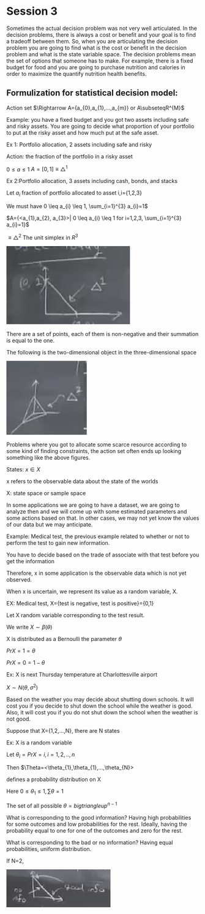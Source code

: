 # Session 3


Sometimes the actual decision problem was not very well articulated. In the decision problems, there is always a cost or benefit and your goal is to find a tradeoff between them. So, when you are articulating the decision problem you are going to find what is the cost or benefit in the decision problem and what is the state variable space. The decision problems mean the set of options that someone has to make. For example, there is a fixed budget for food and you are going to purchase nutrition and calories in order to maximize the quantify nutrition health benefits. 


## Formulization for statistical decision model:

Action set $\Rightarrow A={a_{0},a_{1},...,a_{m}} or A\subseteqR^{M}$

Example: you have a fixed budget and you got two assets including safe and risky assets. You are going to decide what proportion of your portfolio to put at the risky asset and how much put at the safe asset.

Ex 1: Portfolio allocation, 2 assets including safe and risky

Action: the fraction of the portfolio in a risky asset

$0 \leq a \leq 1$    $A=[0,1]\equiv \bigtriangleup^{1}$ 

Ex 2:Portfolio allocation, 3 assets including cash, bonds, and stacks

Let $a_{i}$ fraction of portfolio allocated to asset i,i={1,2,3}

We must have 0 \leq a_{i} \leq 1, \sum_{i=1}^{3} a_{i}=1$

$A={<a_{1},a_{2}, a_{3}>| 0 \leq a_{i} \leq 1 for i=1,2,3, \sum_{i=1}^{3} a_{i}=1}$ 

$\equiv \bigtriangleup^{2}$   The unit simplex in $R^{3}$

![7](Picturs/pic_7.png)

There are a set of points, each of them is non-negative and their summation is equal to the one.

The following is the two-dimensional object in the three-dimensional space

![8](Picturs/pic_8.png)

Problems where you got to allocate some scarce resource according to some kind of finding constraints, the action set often ends up looking something like the above figures.


States: $x \in X$

x refers to the observable data about the state of the worlds

X: state space or sample space

In some applications we are going to have a dataset, we are going to analyze then and we will come up with some estimated parameters and some actions based on that. In other cases, we may not yet know the values of our data but we may anticipate.

Example: Medical test, the previous example related to whether or not to perform the test to gain new information.

You have to decide based on the trade of associate with that test before you get the information

Therefore, x in some application is the observable data which is not yet observed. 

When x is uncertain, we represent its value as a random variable, X.

EX: Medical test, X={test is negative, test is positive}={0,1}

Let X random variable corresponding to the test result.

We write $X     \sim \beta(\theta)$

X is distributed as a Bernoulli the parameter $\theta$

$Pr{X=1}=\theta$

$Pr{X=0}=1-\theta$

Ex: X is next Thursday temperature at Charlottesville airport

$X     \sim N(\theta,\sigma^{2})$

Based on the weather you may decide about shutting down schools. It will cost you if you decide to shut down the school while the weather is good. Also, it will cost you if you do not shut down the school when the weather is not good.


Suppose that X={1,2,...,N}, there are N states

Ex: X is a random variable

Let $\theta_{i}=Pr{X=i}, i=1,2,..,n$

Then $\Theta=<\theta_{1},\theta_{1},...,\theta_{N}>

defines a probability distribution on X

Here $0\le\theta_{1}\le 1,     \sum\theta=1$

The set of all possible $\theta=bigtriangleup^{n-1}$

 
What is corresponding to the good information? Having high probabilities for some outcomes and low probabilities for the rest. Ideally, having the probability equal to one for one of the outcomes and zero for the rest. 

What is corresponding to the bad or no information? Having equal probabilities, uniform distribution.

If N=2,


![9](Picturs/pic_9.png)





